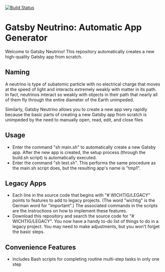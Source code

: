 [![Build Status](https://travis-ci.com/rubyonracetracks/gatsby_neutrino.svg?branch=master)](https://travis-ci.com/rubyonracetracks/gatsby_neutrino)

# Gatsby Neutrino: Automatic App Generator

Welcome to Gatsby Neutrino!  This repository automatically creates a new high-quality Gatsby app from scratch.

## Naming
A neutrino is type of subatomic particle with no electrical charge that moves at the speed of light and interacts extremely weakly with matter in its path.  In fact, neutrinos interact so weakly with objects in their path that nearly all of them fly through the entire diameter of the Earth unimpeded.

Similarly, Gatsby Neutrino allows you to create a new app very rapidly because the basic parts of creating a new Gatsby app from scratch is unimpeded by the need to manually open, read, edit, and close files

## Usage
* Enter the command "sh main.sh" to automatically create a new Gatsby app.  After the new app is created, the setup process (through the build.sh script) is automatically executed.
* Enter the command "sh test.sh".  This performs the same procedure as the main.sh script does, but the resulting app's name is "tmp1".

## Legacy Apps
* Each line in the source code that begins with "# WICHTIG/LEGACY" points to features to add to legacy projects.  (The word "wichtig" is the German word for "important".)  The associated commands in the scripts are the instructions on how to implement these features.
* Download this repository and search the source code for "# WICHTIG/LEGACY".  You now have a handy to-do list of things to do in a legacy project.  You may need to make adjustments, but you won't forget the basic steps.

## Convenience Features
* Includes Bash scripts for completing routine multi-step tasks in only one step

